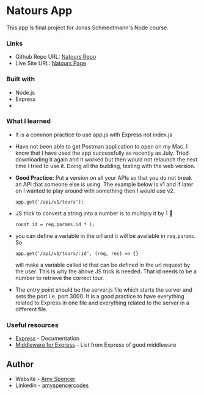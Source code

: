 # Natours App

This app is final project for Jonas Schmedtmann's Node course.

### Links

- Github Repo URL: [Natours Repo](https://github.com/amyspencerproject/natours)
- Live Site URL: [Natours Page]()

### Built with

- Node.js
- Express
-

### What I learned

- It is a common practice to use app.js with Express not index.js
- Have not been able to get Postman application to open on my Mac. I know that I have used the app successfully as recently as July. Tried downloading it again and it worked but then would not relaunch the next time I tried to use it. Doing all the building, testing with the web version.
- **Good Practice:** Put a version on all your APIs so that you do not break an API that someone else is using. The example below is v1 and if later on I wanted to play around with something then I would use v2.

  `app.get('/api/v1/tours');`

- JS trick to convert a string into a number is to multiply it by 1 🤩

  `const id = req.params.id * 1;`

- you can define a variable in the url and it will be available in `req.params`. So

  `app.get('/api/v1/tours/:id', (req, res) => {}`

  will make a variable called id that can be defined in the url request by the user. This is why the above JS trick is needed. That id needs to be a number to retrieve the correct tour.

- The entry point should be the server.js file which starts the server and sets the port i.e. port 3000. It is a good practice to have everything related to Express in one file and everything related to the server in a different file.

### Useful resources

- [Express](https://www.npmjs.com/package/express?activeTab=readme) - Documentation
- [Middleware for Express](https://expressjs.com/en/resources/middleware.html) - List from Express of good middleware

## Author

- Website - [Amy Spencer](https://spencerproject.com/)
- Linkedin - [amyspencercodes](https://www.linkedin.com/in/amyspencercodes/)

